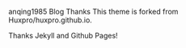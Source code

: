 
anqing1985 Blog
Thanks
This theme is forked from Huxpro/huxpro.github.io.

Thanks Jekyll and Github Pages!
